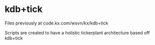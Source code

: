 # kdb+tick

Files previously at code.kx.com/wsvn/kx/kdb+tick

Scripts are created to have a holistic tickerplant architecture based off kdb+tick

